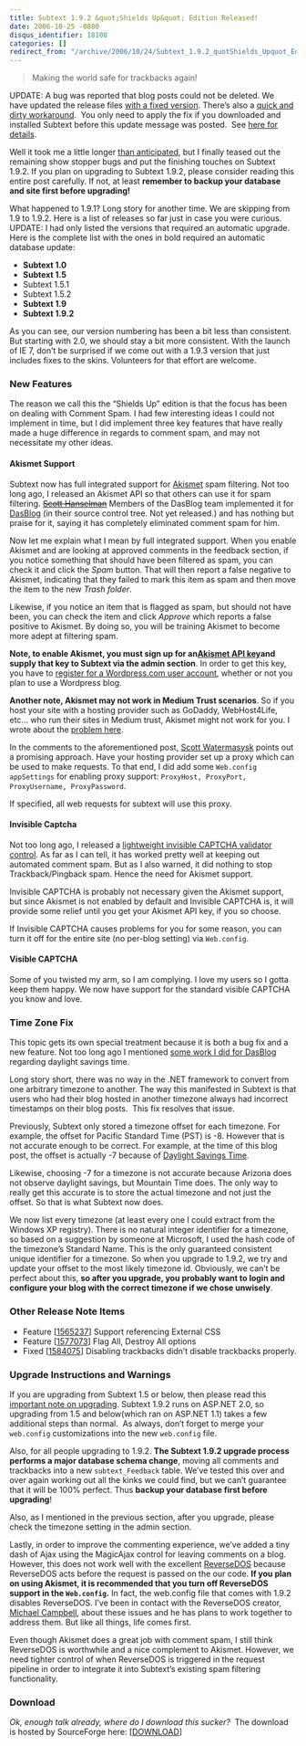```yaml
---
title: Subtext 1.9.2 &quot;Shields Up&quot; Edition Released!
date: 2006-10-25 -0800
disqus_identifier: 18108
categories: []
redirect_from: "/archive/2006/10/24/Subtext_1.9.2_quotShields_Upquot_Edition_Released.aspx/"
---
```


> Making the world safe for trackbacks again!

UPDATE: A bug was reported that blog posts could not be deleted. We
have updated the release files [with a fixed
version](https://haacked.com/archive/2006/10/26/Subtext_1.9.2_Bugfix_Update.aspx "Subtext 1.9.2 Bugfix Update"). There’s
also a [quick and dirty
workaround](https://haacked.com/archive/2006/10/26/PATCH_Cannot_Delete_Posts_In_Subtext_1.9.2.aspx "Quick and Dirty Workaround"). 
You only need to apply the fix if you downloaded and installed Subtext
before this update message was posted.  See [here for
details](https://haacked.com/archive/2006/10/26/Subtext_1.9.2_Bugfix_Update.aspx "Bugfix Update").

Well it took me a little longer [than
anticipated](https://haacked.com/archive/2006/10/09/Comment_Spam_Relief_In_Subtext_Coming_Soon.aspx "Comment Spam Relief in Subtext"),
but I finally teased out the remaining show stopper bugs and put the
finishing touches on Subtext 1.9.2. If you plan on upgrading to Subtext
1.9.2, please consider reading this entire post carefully. If not, at
least **remember to backup your database and site first before
upgrading!**

What happened to 1.9.1? Long story for another time. We are skipping
from 1.9 to 1.9.2. Here is a list of releases so far just in case you
were curious. UPDATE: I had only listed the versions that required an
automatic upgrade. Here is the complete list with the ones in bold
required an automatic database update:

-   **Subtext 1.0**
-   **Subtext 1.5**
-   Subtext 1.5.1
-   Subtext 1.5.2 
-   **Subtext 1.9**
-   **Subtext 1.9.2**

As you can see, our version numbering has been a bit less than
consistent. But starting with 2.0, we should stay a bit more consistent.
With the launch of IE 7, don’t be surprised if we come out with a 1.9.3
version that just includes fixes to the skins. Volunteers for that
effort are welcome.

### New Features

The reason we call this the “Shields Up” edition is that the focus has
been on dealing with Comment Spam. I had few interesting ideas I could
not implement in time, but I did implement three key features that have
really made a huge difference in regards to comment spam, and may not
necessitate my other ideas.

#### Akismet Support

Subtext now has full integrated support for
[Akismet](http://akismet.com/ "Akismet Spam Filtering") spam filtering.
Not too long ago, I released an Akismet API so that others can use it
for spam filtering. ~~[Scott
Hanselman](http://hanselman.com/blog/ "Scott Hanselman")~~ Members of
the DasBlog team implemented it for
[DasBlog](http://dasblog.net/ "DasBlog blog engine") (in their source
control tree. Not yet released.) and has nothing but praise for it,
saying it has completely eliminated comment spam for him.

Now let me explain what I mean by full integrated support. When you
enable Akismet and are looking at approved comments in the feedback
section, if you notice something that should have been filtered as spam,
you can check it and click the *Spam* button. That will then report a
false negative to Akismet, indicating that they failed to mark this item
as spam and then move the item to the new *Trash folder*.

Likewise, if you notice an item that is flagged as spam, but should not
have been, you can check the item and click *Approve* which reports a
false positive to Akismet. By doing so, you will be training Akismet to
become more adept at filtering spam.

**Note, to enable Akismet, you must sign up for an**[**Akismet API
key**](http://akismet.com/personal/ "Akismet API Key")**and supply that
key to Subtext via the admin section**. In order to get this key, you
have to [register for a Wordpress.com user
account](http://wordpress.com/signup/ "Register for a Wordpress Account"),
whether or not you plan to use a Wordpress blog.

**Another note, Akismet may not work in Medium Trust scenarios**. So if
you host your site with a hosting provider such as GoDaddy,
WebHost4Life, etc... who run their sites in Medium trust, Akismet might
not work for you. I wrote about the [problem
here](https://haacked.com/archive/2006/10/17/Why_Oh_Why_Couldnt_WebPermission_Be_Part_Of_Medium_Trust.aspx "Medium Trust and WebPermission").

In the comments to the aforementioned post, [Scott
Watermasysk](http://scottwater.com/blog/ "Scott Watermasysk") points out
a promising approach. Have your hosting provider set up a proxy which
can be used to make requests. To that end, I did add some
`Web.config appSettings` for enabling proxy support:
`ProxyHost, ProxyPort, ProxyUsername, ProxyPassword`.

If specified, all web requests for subtext will use this proxy.

#### Invisible Captcha

Not too long ago, I released a [lightweight invisible CAPTCHA validator
control](https://haacked.com/archive/2006/09/26/Lightweight_Invisible_CAPTCHA_Validator_Control.aspx "Invisible CAPTCHA").
As far as I can tell, it has worked pretty well at keeping out automated
comment spam. But as I also warned, it did nothing to stop
Trackback/Pingback spam. Hence the need for Akismet support.

Invisible CAPTCHA is probably not necessary given the Akismet support,
but since Akismet is not enabled by default and Invisible CAPTCHA is, it
will provide some relief until you get your Akismet API key, if you so
choose.

If Invisible CAPTCHA causes problems for you for some reason, you can
turn it off for the entire site (no per-blog setting) via `Web.config`.

#### Visible CAPTCHA

Some of you twisted my arm, so I am complying. I love my users so I
gotta keep them happy. We now have support for the standard visible
CAPTCHA you know and love.

### Time Zone Fix

This topic gets its own special treatment because it is both a bug fix
and a new feature. Not too long ago I mentioned [some work I did for
DasBlog](https://haacked.com/archive/2006/10/06/TimeZones.aspx "TimeZones")
regarding daylight savings time.

Long story short, there was no way in the .NET framework to convert from
one arbitrary timezone to another. The way this manifested in Subtext is
that users who had their blog hosted in another timezone always had
incorrect timestamps on their blog posts.  This fix resolves that issue.

Previously, Subtext only stored a timezone offset for each timezone. For
example, the offset for Pacific Standard Time (PST) is -8. However that
is not accurate enough to be correct. For example, at the time of this
blog post, the offset is actually -7 because of [Daylight Savings
Time](http://en.wikipedia.org/wiki/Daylight_saving_time "Daylight Savings Time on Wikipedia").

Likewise, choosing -7 for a timezone is not accurate because Arizona
does not observe daylight savings, but Mountain Time does. The only way
to really get this accurate is to store the actual timezone and not just
the offset. So that is what Subtext now does.

We now list every timezone (at least every one I could extract from the
Windows XP registry). There is no natural integer identifier for a
timezone, so based on a suggestion by someone at Microsoft, I used the
hash code of the timezone’s Standard Name. This is the only guaranteed
consistent unique identifier for a timezone. So when you upgrade to
1.9.2, we try and update your offset to the most likely timezone id.
Obviously, we can’t be perfect about this, **so after you upgrade, you
probably want to login and configure your blog with the correct timezone
if we chose unwisely**.

### Other Release Note Items

-   Feature
    [[1565237](https://sourceforge.net/tracker/index.php?func=detail&aid=1565237&group_id=137896&atid=739982 "Support external CSS")]
    Support referencing External CSS
-   Feature
    [[1577073](https://sourceforge.net/tracker/index.php?func=detail&aid=1577073&group_id=137896&atid=739982 "Flag All, Destroy All")]
    Flag All, Destroy All options
-   Fixed
    [[1584075](https://sourceforge.net/tracker/index.php?func=detail&aid=1584075&group_id=137896&atid=739979 "Bug fix")]
    Disabling trackbacks didn’t disable trackbacks properly.

### Upgrade Instructions and Warnings

If you are upgrading from Subtext 1.5 or below, then please read this
[important note on
upgrading](https://haacked.com/archive/2006/08/31/Important_Note_On_Upgrading_to_Subtext_1.9.aspx "Important Note on Upgrading to Subtext 1.9").
Subtext 1.9.2 runs on ASP.NET 2.0, so upgrading from 1.5 and below(which
ran on ASP.NET 1.1) takes a few additional steps than normal.  As
always, don’t forget to merge your `web.config` customizations into the
new `web.config` file.

Also, for all people upgrading to 1.9.2. **The Subtext 1.9.2 upgrade
process performs a major database schema change**, moving all comments
and trackbacks into a new `subtext_Feedback` table. We’ve tested this
over and over again working out all the kinks we could find, but we
can’t guarantee that it will be 100% perfect. Thus **backup your
database first before upgrading**!

Also, as I mentioned in the previous section, after you upgrade, please
check the timezone setting in the admin section.

Lastly, in order to improve the commenting experience, we’ve added a
tiny dash of Ajax using the MagicAjax control for leaving comments on a
blog. However, this does not work well with the excellent
[ReverseDOS](http://www.angrypets.com/tools/rdos/ "Reverse DOS") because
ReverseDOS acts before the request is passed on the our code. **If you
plan on using Akismet, it is recommended that you turn off ReverseDOS
support in the `Web.config`.** In fact, the web.config file that comes
with 1.9.2 disables ReverseDOS. I’ve been in contact with the ReverseDOS
creator, [Michael Campbell](http://blog.angrypets.com/ "AngryPets"),
about these issues and he has plans to work together to address them.
But like all things, life comes first.

Even though Akismet does a great job with comment spam, I still think
ReverseDOS is worthwhile and a nice complement to Akismet. However, we
need tighter control of when ReverseDOS is triggered in the request
pipeline in order to integrate it into Subtext’s existing spam filtering
functionality.

### Download

*Ok, enough talk already, where do I download this sucker?*  The
download is hosted by SourceForge here:
[[DOWNLOAD](https://sourceforge.net/project/showfiles.php?group_id=137896&package_id=181920&release_id=458502 "Download Subtext 1.9.2 from SourceForge")]

